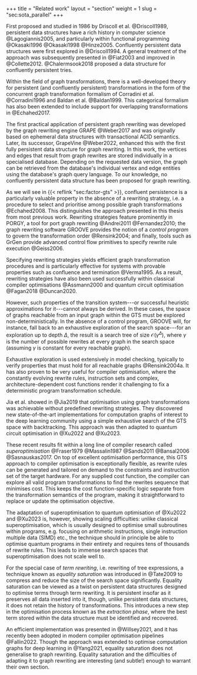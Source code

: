 +++
title = "Related work"
layout = "section"
weight = 1
slug = "sec:sota_parallel"
+++

First proposed and studied in 1986 by Driscoll et al. @Driscoll1989, persistent data structures have a rich history in computer science @Lagogiannis2005, and particularly within functional programming @Okasaki1996 @Okasaki1998 @Hinze2005. Confluently persistent data structures were first explored in @Driscoll1994. A general treatment of the approach was subsequently presented in @Fiat2003 and improved in @Collette2012. @Chalermsook2018 proposed a data structure for confluently persistent tries.

Within the field of graph transformations, there is a well-developed theory for persistent (and confluently persistent) transformations in the form of the concurrent graph transformation formalism of Corradini et al. @Corradini1996 and Baldan et al. @Baldan1999. This categorical formalism has also been extended to include support for overlapping transformations in @Echahed2017.

The first practical application of persistent graph rewriting was developed by the graph rewriting engine GRAPE @Weber2017 and was originally based on ephemeral data structures with transactional ACID semantics. Later, its successor, GrapeVine @Weber2022, enhanced this with the first fully persistent data structure for graph rewriting. In this work, the vertices and edges that result from graph rewrites are stored individually in a specialised database. Depending on the requested data version, the graph can be retrieved from the database's individual vertex and edge entities using the database's graph query language. To our knowledge, no confluently persistent data structure has been proposed for graph rewriting.

As we will see in {{< reflink "sec:factor-gts" >}}, confluent persistence is a particularly valuable property in the absence of a rewriting strategy, i.e. a procedure to select and prioritise among possible graph transformations @Echahed2008. This distinguishes the approach presented in this thesis from most previous work. Rewriting strategies feature prominently in PORGY, a tool for port graph rewriting @Andrei2011 @Fernandez2010; the graph rewriting software GROOVE provides the notion of a _control program_ to govern the transformation order @Rensink2004; and finally, tools such as GrGen provide advanced control flow primitives to specify rewrite rule execution @Geiss2006.

Specifying rewriting strategies yields efficient graph transformation procedures and is particularly effective for systems with provable properties such as confluence and termination @Verma1995. As a result, rewriting strategies have also been used successfully within classical compiler optimisations @Assmann2000 and quantum circuit optimisation @Fagan2018 @Duncan2020.

However, such properties of the transition system---or successful heuristic approximations for it---cannot always be derived. In these cases, the space of graphs reachable from an input graph within the GTS must be explored non-deterministically. In the absence of a control program, GROOVE will, for instance, fall back to an exhaustive exploration of the search space---for an exploration up to depth $\Delta$, the result is a search tree of size $\mathcal O(\gamma^\Delta)$, where $\gamma$ is the number of possible rewrites at every graph in the search space (assuming $\gamma$ is constant for every reachable graph).

Exhaustive exploration is used extensively in model checking, typically to verify properties that must hold for all reachable graphs @Rensink2004a. It has also proven to be very useful for compiler optimisation, where the constantly evolving rewrite rules, instruction sets and complex, architecture-dependent cost functions render it challenging to fix a deterministic program transformation schedule.

Jia et al. showed in @Jia2019 that optimisation using graph transformations was achievable without predefined rewriting strategies. They discovered new state-of-the-art implementations for computation graphs of interest to the deep learning community using a simple exhaustive search of the GTS space with backtracking. This approach was then adapted to quantum circuit optimisation in @Xu2022 and @Xu2023.

These recent results fit within a long line of compiler research called _superoptimisation_ @Fraser1979 @Massalin1987 @Sands2011 @Bansal2006 @Sasnauskas2017. On top of excellent optimisation performance, this GTS approach to compiler optimisation is exceptionally flexible, as rewrite rules can be generated and tailored on demand to the constraints and instruction set of the target hardware. For any supplied cost function, the compiler can explore all valid program transformations to find the rewrites sequence that minimises cost. This keeps the cost function-specific logic separate from the transformation semantics of the program, making it straightforward to replace or update the optimisation objective.

The adaptation of superoptimisation to quantum optimisation of @Xu2022 and @Xu2023 is, however, showing scaling difficulties: unlike classical superoptimisation, which is usually designed to optimise small subroutines within programs, e.g. focusing on arithmetic instructions, single instruction multiple data (SIMD) etc., the technique should in principle be able to optimise quantum programs in their entirety and requires tens of thousands of rewrite rules. This leads to immense search spaces that superoptimisation does not scale well to.

For the special case of _term rewriting_, i.e. rewriting of tree expressions, a technique known as _equality saturation_ was introduced in @Tate2009 to compress and reduce the size of the search space significantly. Equality saturation can be viewed as a twist on persistent data structures designed to optimise terms through term rewriting. It is persistent insofar as it preserves all data inserted into it, though, unlike persistent data structures, it does not retain the history of transformations. This introduces a new step in the optimisation process known as the _extraction phase_, where the best term stored within the data structure must be identified and recovered.

An efficient implementation was presented in @Willsey2021, and it has recently been adopted in modern compiler optimisation pipelines @Fallin2022. Though the approach was extended to optimise computation graphs for deep learning in @Yang2021, equality saturation does not generalise to graph rewriting. Equality saturation and the difficulties of adapting it to graph rewriting are interesting (and subtle!) enough to warrant their own section.
